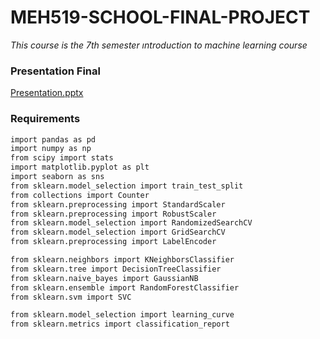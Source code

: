 # MEH519-SCHOOL-FINAL-PROJECT

*This course is the 7th semester ıntroduction to machine learning course*

### Presentation Final

[Presentation.pptx](https://github.com/erdmkbc/MEH519-SCHOOL-FINAL-PROJECT/files/7711700/Presentation.pptx)

### Requirements
```bash
import pandas as pd 
import numpy as np 
from scipy import stats
import matplotlib.pyplot as plt 
import seaborn as sns 
from sklearn.model_selection import train_test_split 
from collections import Counter
from sklearn.preprocessing import StandardScaler 
from sklearn.preprocessing import RobustScaler   
from sklearn.model_selection import RandomizedSearchCV 
from sklearn.model_selection import GridSearchCV 
from sklearn.preprocessing import LabelEncoder  

from sklearn.neighbors import KNeighborsClassifier 
from sklearn.tree import DecisionTreeClassifier 
from sklearn.naive_bayes import GaussianNB
from sklearn.ensemble import RandomForestClassifier
from sklearn.svm import SVC

from sklearn.model_selection import learning_curve
from sklearn.metrics import classification_report 
```
